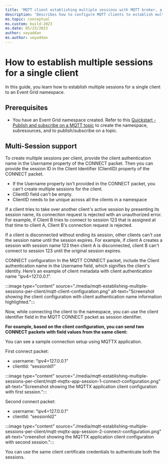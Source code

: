 ```yaml
---
title: 'MQTT client establishing multiple sessions with MQTT broker, a feature of Azure Event Grid'
description: 'Describes how to configure MQTT clients to establish multiple sessions.'
ms.topic: conceptual
ms.custom: build-2023
ms.date: 05/23/2023
author: veyaddan
ms.author: veyaddan
---
```


# How to establish multiple sessions for a single client

In this guide, you learn how to establish multiple sessions for a single client to an Event Grid namespace.



## Prerequisites
- You have an Event Grid namespace created.  Refer to this [Quickstart - Publish and subscribe on a MQTT topic](mqtt-publish-and-subscribe-portal.md) to create the namespace, subresources, and to publish/subscribe on a topic.

## Multi-Session support

To create multiple sessions per client, provide the client authentication name in the Username property of the CONNECT packet.  Then you can provide the session ID in the Client Identifier (ClientID) property of the CONNECT packet.

- If the Username property isn't provided in the CONNECT packet, you can't create multiple sessions for the client.
- ClientID field can't be empty.
- ClientID needs to be unique across all the clients in a namespace

If a client tries to take over another client's active session by presenting its session name, its connection request is rejected with an unauthorized error. For example, if Client B tries to connect to session 123 that is assigned at that time to client A, Client B's connection request is rejected.

If a client is disconnected without ending its session, other clients can't use the session name until the session expires. For example, if client A creates a session with session name 123 then client A is disconnected, client B can't connect to session 123 until the original session expires.

CONNECT configuration
In the MQTT CONNECT packet, include the Client authentication name in the Username field, which signifies the client's identity.
Here’s an example of client metadata with client authentication name “ipv4=127.0.0.1”.

:::image type="content" source="./media/mqtt-establishing-multiple-sessions-per-client/mqtt-client-configuration.png" alt-text="Screenshot showing the client configuration with client authentication name information highlighted.":::

Now, while connecting the client to the namespace, you can use the client identifier field in the MQTT CONNECT packet as session identifier.

**For example, based on the client configuration, you can send two CONNECT packets with field values from the same client:**

You can see a sample connection setup using MQTTX application.

First connect packet:
- username: “ipv4=127.0.0.1”
- clientId: “sessionId1”

:::image type="content" source="./media/mqtt-establishing-multiple-sessions-per-client/mqtt-mqttx-app-session-1-connect-configuration.png" alt-text="Screenshot showing the MQTTX application client configuration with first session.":::

Second connect packet:
- username: “ipv4=127.0.0.1”
- clientId: “sessionId2”

:::image type="content" source="./media/mqtt-establishing-multiple-sessions-per-client/mqtt-mqttx-app-session-2-connect-configuration.png" alt-text="creenshot showing the MQTTX application client configuration with second session.":::

You can use the same client certificate credentials to authenticate both the sessions.
